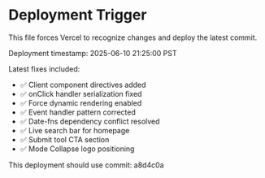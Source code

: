 # Deployment Trigger

This file forces Vercel to recognize changes and deploy the latest commit.

Deployment timestamp: 2025-06-10 21:25:00 PST

Latest fixes included:
- ✅ Client component directives added
- ✅ onClick handler serialization fixed  
- ✅ Force dynamic rendering enabled
- ✅ Event handler pattern corrected
- ✅ Date-fns dependency conflict resolved
- ✅ Live search bar for homepage
- ✅ Submit tool CTA section
- ✅ Mode Collapse logo positioning

This deployment should use commit: a8d4c0a